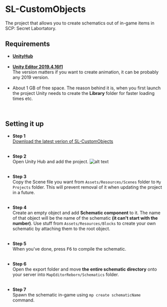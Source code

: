 # SL-CustomObjects
 The project that allows you to create schematics out of in-game items in SCP: Secret Labortatory.

## Requirements
 - [**UnityHub**](https://unity3d.com/get-unity/download)<br><br>
 - [**Unity Editor 2019.4.16f1**](https://download.unity3d.com/download_unity/e05b6e02d63e/Windows64EditorInstaller/UnitySetup64-2019.4.16f1.exe)<br>
   The version matters if you want to create animation, it can be probably any 2019 version.<br><br>
 - About 1 GB of free space. The reason behind it is, when you first launch the project Unity needs to create the **Library** folder for faster loading times etc.
 <br>

## Setting it up
 - **Step 1**<br>
 [Download the latest verion of SL-CustomObjects](https://github.com/Michal78900/MapEditorReborn/releases)<br><br>
 
 - **Step 2**<br>
 Open Unity Hub and add the project.
 ![alt text](https://cdn.discordapp.com/attachments/947851609294114817/985225885026226206/unknown.png)<br><br>
 
 - **Step 3**<br>
 Copy the Scene file you want from `Assets/Resources/Scenes` folder to `My Projects` folder. This will prevent removal of it when updating the project in a future.<br><br>

 - **Step 4**<br>
 Create an empty object and add **Schematic component** to it. The name of that object will be the name of the schematic **(it can't start with the number)**. Use stuff from `Assets/Resources/Blocks` to create your own schematic by attaching them to the root object.<br><br>

 - **Step 5**<br>
 When you've done, press <kbd>F6</kbd> to compile the schematic.<br><br>

 - **Step 6**<br>
 Open the export folder and move **the entire schematic directory** onto your server into `MapEditorReborn/Schematics` folder.<br><br>

 - **Step 7**<br>
 Spawn the schematic in-game using `mp create schematicName` command.
